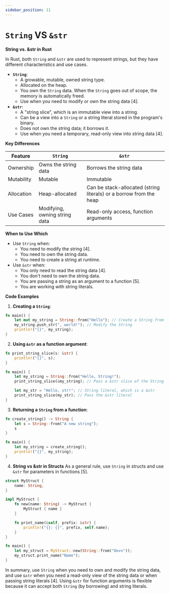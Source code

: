 ```yaml
---
sidebar_position: 11
---
```


# `String` VS `&str`

**String vs. &str in Rust**

In Rust, both `String` and `&str` are used to represent strings, but they have different characteristics and use cases.

*   **`String`**:
    *   A growable, mutable, owned string type.
    *   Allocated on the heap.
    *   You own the `String` data. When the `String` goes out of scope, the memory is automatically freed.
    *   Use when you need to modify or own the string data [4].
*   **`&str`**:
    *   A "string slice", which is an immutable view into a string.
    *   Can be a view into a `String` or a string literal stored in the program's binary.
    *   Does not own the string data; it borrows it.
    *   Use when you need a temporary, read-only view into string data [4].

**Key Differences**

| Feature         | `String`                                  | `&str`                                      |
|-----------------|-------------------------------------------|---------------------------------------------|
| Ownership       | Owns the string data                      | Borrows the string data                     |
| Mutability      | Mutable                                   | Immutable                                     |
| Allocation      | Heap-allocated                            | Can be stack-allocated (string literals) or a borrow from the heap |
| Use Cases       | Modifying, owning string data             | Read-only access, function arguments        |

**When to Use Which**

*   Use `String` when:
    *   You need to modify the string [4].
    *   You need to own the string data.
    *   You need to create a string at runtime.
*   Use `&str` when:
    *   You only need to read the string data [4].
    *   You don't need to own the string data.
    *   You are passing a string as an argument to a function [5].
    *   You are working with string literals.

**Code Examples**

1.  **Creating a `String`**:

```rust
fn main() {
    let mut my_string = String::from("Hello"); // Create a String from a string literal
    my_string.push_str(", world!"); // Modify the String
    println!("{}", my_string);
}
```

2.  **Using `&str` as a function argument**:

```rust
fn print_string_slice(s: &str) {
    println!("{}", s);
}

fn main() {
    let my_string = String::from("Hello, String!");
    print_string_slice(&my_string); // Pass a &str slice of the String

    let my_str = "Hello, str!"; // String literal, which is a &str
    print_string_slice(my_str); // Pass the &str literal
}
```

3.  **Returning a `String` from a function**:

```rust
fn create_string() -> String {
    let s = String::from("A new string");
    s
}

fn main() {
    let my_string = create_string();
    println!("{}", my_string);
}
```

4.  **String vs &str in Structs**
    As a general rule, use `String` in structs and use `&str` for parameters in functions [5].

```rust
struct MyStruct {
    name: String,
}

impl MyStruct {
    fn new(name: String) -> MyStruct {
        MyStruct { name }
    }

    fn print_name(&self, prefix: &str) {
        println!("{}: {}", prefix, self.name);
    }
}

fn main() {
    let my_struct = MyStruct::new(String::from("Devv"));
    my_struct.print_name("Name");
}
```

In summary, use `String` when you need to own and modify the string data, and use `&str` when you need a read-only view of the string data or when passing string literals [4]. Using `&str` for function arguments is flexible because it can accept both `String` (by borrowing) and string literals.
